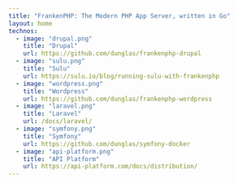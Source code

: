 ```yaml
---
title: "FrankenPHP: The Modern PHP App Server, written in Go"
layout: home
technos:
  - image: "drupal.png"
    title: "Drupal"
    url: https://github.com/dunglas/frankenphp-drupal
  - image: "sulu.png"
    title: "Sulu"
    url: https://sulu.io/blog/running-sulu-with-frankenphp
  - image: "wordpress.png"
    title: "Wordpress"
    url: https://github.com/dunglas/frankenphp-wordpress
  - image: "laravel.png"
    title: "Laravel"
    url: /docs/laravel/
  - image: "symfony.png"
    title: "Symfony"
    url: https://github.com/dunglas/symfony-docker
  - image: "api-platform.png"
    title: "API Platform"
    url: https://api-platform.com/docs/distribution/
---
```

